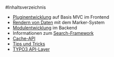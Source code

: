 #Inhaltsverzeichnis
 * [Pluginentwicklung](fe_plugins.md) auf Basis MVC im Frontend
 * [Rendern von Daten](rendering_data.md) mit dem Marker-System
 * [Modulentwicklung](be_modules.md) im Backend 
 * Informationen zum [Search-Framework](searchframework.md)
 * [Cache-API](cache_api.md)
 * [Tips und Tricks](other.md)
 * [TYPO3 API-Layer](typo3_api_layer.md)

